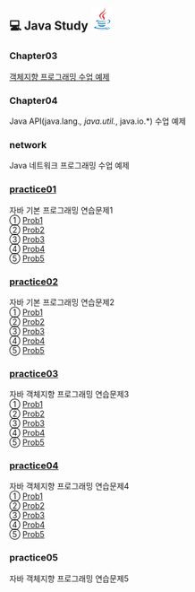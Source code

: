 ## :computer: Java Study <a href="https://www.java.com" target="_blank"> <img src="https://raw.githubusercontent.com/devicons/devicon/master/icons/java/java-original.svg" alt="java" width="40" height="40"/> </a>

### Chapter03
[객체지향 프로그래밍 수업 예제](https://github.com/STRnick/java-study/tree/master/chapter03/src/main/java)  

### Chapter04
Java API(java.lang.*, java.util.*, java.io.*) 수업 예제

### network
Java 네트워크 프로그래밍 수업 예제

### [practice01](https://github.com/STRnick/java-study/tree/master/practice01/docs)
자바 기본 프로그래밍 연습문제1  
① [Prob1](https://github.com/STRnick/java-study/blob/master/practice01/src/main/java/prob1/Prob1.java)  
② [Prob2](https://github.com/STRnick/java-study/blob/master/practice01/src/main/java/prob2/Prob2.java)  
③ [Prob3](https://github.com/STRnick/java-study/blob/master/practice01/src/main/java/prob3/Prob3.java)  
④ [Prob4](https://github.com/STRnick/java-study/blob/master/practice01/src/main/java/prob4/Prob4.java)  
⑤ [Prob5](https://github.com/STRnick/java-study/blob/master/practice01/src/main/java/prob5/Prob5.java)  

### [practice02](https://github.com/STRnick/java-study/tree/master/practice02/docs)  
자바 기본 프로그래밍 연습문제2  
① [Prob1](https://github.com/STRnick/java-study/blob/master/practice02/src/main/java/prob01/Prob01.java)  
② [Prob2](https://github.com/STRnick/java-study/blob/master/practice02/src/main/java/prob02/Prob02.java)  
③ [Prob3](https://github.com/STRnick/java-study/blob/master/practice02/src/main/java/prob03/Prob03.java)  
④ [Prob4](https://github.com/STRnick/java-study/blob/master/practice02/src/main/java/prob04/Prob04.java)  
⑤ [Prob5](https://github.com/STRnick/java-study/blob/master/practice02/src/main/java/prob05/Prob05.java)  

### [practice03](https://github.com/STRnick/java-study/tree/master/practice03/docs)  
자바 객체지향 프로그래밍 연습문제3  
① [Prob1](https://github.com/STRnick/java-study/blob/master/practice03/src/main/java/prob01/Member.java)  
② [Prob2](https://github.com/STRnick/java-study/tree/master/practice03/src/main/java/prob02)  
③ [Prob3](https://github.com/STRnick/java-study/tree/master/practice03/src/main/java/prob03)  
④ [Prob4](https://github.com/STRnick/java-study/tree/master/practice03/src/main/java/prob04)  
⑤ [Prob5](https://github.com/STRnick/java-study/tree/master/practice03/src/main/java/prob05)  

### [practice04](https://github.com/STRnick/java-study/tree/master/practice04/docs)  
자바 객체지향 프로그래밍 연습문제4  
① [Prob1](https://github.com/STRnick/java-study/tree/master/practice04/src/main/java/prob01)  
② [Prob2](https://github.com/STRnick/java-study/tree/master/practice04/src/main/java/prob02)  
③ [Prob3](https://github.com/STRnick/java-study/tree/master/practice04/src/main/java/prob03)  
④ [Prob4](https://github.com/STRnick/java-study/tree/master/practice04/src/main/java/prob04)  
⑤ [Prob5](https://github.com/STRnick/java-study/tree/master/practice04/src/main/java/prob05)  

### practice05
자바 객체지향 프로그래밍 연습문제5

